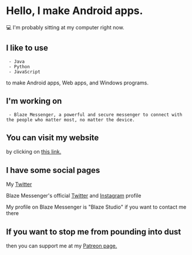 # Hello, I make Android apps.
💻 I'm probably sitting at my computer right now.

## I like to use

     - Java
     - Python
     - JavaScript
    
to make Android apps, Web apps, and Windows programs.

## I'm working on

     - Blaze Messenger, a powerful and secure messenger to connect with the people who matter most, no matter the device.

## You can visit my website

by clicking on [this link.](https://www.roblokaz.wixsite.com/blazemessenger)

## I have some social pages

My [Twitter](https://www.twitter.com/NetworkGalaxies)

Blaze Messenger's official [Twitter](https://www.twitter.com/blazemsg) and [Instagram](https://www.instagram.com/blazemsg) profile

My profile on Blaze Messenger is "Blaze Studio" if you want to contact me there

## If you want to stop me from pounding into dust

then you can support me at my [Patreon page.](https://www.patreon.com/blazemessenger)
